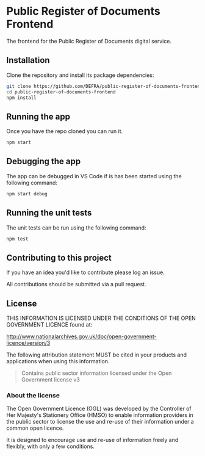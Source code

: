 # Public Register of Documents Frontend

The frontend for the Public Register of Documents digital service.

## Installation

Clone the repository and install its package dependencies:

```bash
git clone https://github.com/DEFRA/public-register-of-documents-frontend.git
cd public-register-of-documents-frontend
npm install
```

## Running the app

Once you have the repo cloned you can run it.

```bash
npm start
```

## Debugging the app

The app can be debugged in VS Code if is has been started using the following command:

```bash
npm start debug
```

## Running the unit tests

The unit tests can be run using the following command:

```bash
npm test
```

## Contributing to this project

If you have an idea you'd like to contribute please log an issue.

All contributions should be submitted via a pull request.

## License

THIS INFORMATION IS LICENSED UNDER THE CONDITIONS OF THE OPEN
GOVERNMENT LICENCE found at:

<http://www.nationalarchives.gov.uk/doc/open-government-licence/version/3>

The following attribution statement MUST be cited in your products
and applications when using this information.

> Contains public sector information licensed under the Open
> Government license v3

### About the license

The Open Government Licence (OGL) was developed by the Controller
of Her Majesty's Stationery Office (HMSO) to enable information
providers in the public sector to license the use and re-use of
their information under a common open licence.

It is designed to encourage use and re-use of information freely
and flexibly, with only a few conditions.
